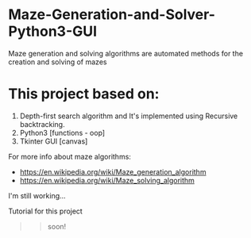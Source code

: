 # Maze-Generation-and-Solver-Python3-GUI
Maze generation and solving algorithms are automated methods for the creation and solving of mazes

# This project based on:
1. Depth-first search algorithm and It's implemented using Recursive backtracking.
2. Python3 [functions - oop]
3. Tkinter GUI [canvas]

For more info about maze algorithms:
- https://en.wikipedia.org/wiki/Maze_generation_algorithm
- https://en.wikipedia.org/wiki/Maze_solving_algorithm

I'm still working...

Tutorial for this project
>> soon!
